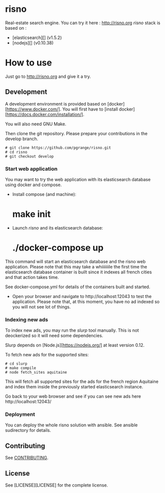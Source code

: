 risno
=====

Real-estate search engine. You can try it here : http://risno.org
*risno* stack is based on :

* [elasticsearch][] (v1.5.2)
* [nodejs][] (v0.10.38)

# How to use

Just go to http://risno.org and give it a try.

## Development

A development environment is provided based on [docker][https://www.docker.com/]. You will first have to [install docker][https://docs.docker.com/installation/].

You will also need GNU Make.

Then clone the git repository. Please prepare your contributions in the develop branch.

    # git clone https://github.com/pgrange/risno.git
    # cd risno
    # git checkout develop

### Start web application

You may want to try the web application with its elasticsearch database using docker and compose.

* Install compose (and machine):

    # make init

* Launch *risno* and its elasticsearch database:

    # ./docker-compose up

This command will start an elasticsearch database and the risno web application. Please note that this may take a whiiiiiiile the first time the elasticsearch database container is built since it indexes all french cities and that action takes time.

See docker-compose.yml for details of the containers built and started.

* Open your browser and navigate to http://localhost:12043 to test the application. Please note that, at this moment, you have no ad indexed so you will not see lot of things.

### Indexing new ads

To index new ads, you may run the *slurp* tool manually. This is not deockerized so it will need some dependencies.

Slurp depends on [Node.js][https://nodejs.org/] at least version 0.12.

To fetch new ads for the supported sites:

    # cd slurp
    # make compile
    # node fetch_sites aquitaine

This will fetch all supported sites for the ads for the french region Aquitaine and index them inside the previously started elasticsearch instance.

Go back to your web browser and see if you can see new ads here http://localhost:12043/

### Deployment

You can deploy the whole risno solution with ansible. See ansible sudirectory for details.

## Contributing

See [CONTRIBUTING](CONTRIBUTING.md).


## License

See [LICENSE][LICENSE] for the complete license.
